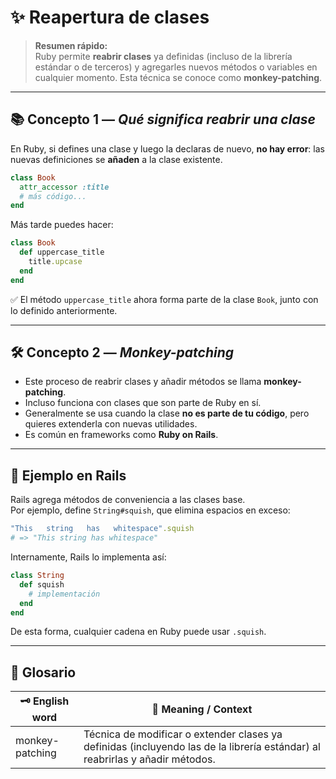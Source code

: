 # ✨ Reapertura de clases

> **Resumen rápido:**  
> Ruby permite **reabrir clases** ya definidas (incluso de la librería estándar o de terceros) y agregarles nuevos métodos o variables en cualquier momento. Esta técnica se conoce como **monkey-patching**.

---

## 📚 Concepto 1 — _Qué significa reabrir una clase_

En Ruby, si defines una clase y luego la declaras de nuevo, **no hay error**: las nuevas definiciones se **añaden** a la clase existente.

```ruby
class Book
  attr_accessor :title
  # más código...
end
```

Más tarde puedes hacer:

```ruby
class Book
  def uppercase_title
    title.upcase
  end
end
```

✅ El método `uppercase_title` ahora forma parte de la clase `Book`, junto con lo definido anteriormente.

---

## 🛠️ Concepto 2 — _Monkey-patching_

- Este proceso de reabrir clases y añadir métodos se llama **monkey-patching**.  
- Incluso funciona con clases que son parte de Ruby en sí.  
- Generalmente se usa cuando la clase **no es parte de tu código**, pero quieres extenderla con nuevas utilidades.  
- Es común en frameworks como **Ruby on Rails**.

---

## 🚀 Ejemplo en Rails

Rails agrega métodos de conveniencia a las clases base.  
Por ejemplo, define `String#squish`, que elimina espacios en exceso:

```ruby
"This   string   has   whitespace".squish
# => "This string has whitespace"
```

Internamente, Rails lo implementa así:

```ruby
class String
  def squish
    # implementación
  end
end
```

De esta forma, cualquier cadena en Ruby puede usar `.squish`.

---

## 📖 Glosario

| 🗝️ English word | 📝 Meaning / Context |
|-----------------|----------------------|
| monkey-patching | Técnica de modificar o extender clases ya definidas (incluyendo las de la librería estándar) al reabrirlas y añadir métodos. |
